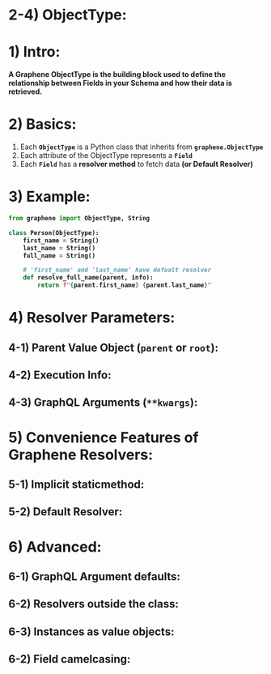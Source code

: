 # 2-4) ObjectType:



# 1) Intro:


**A Graphene ObjectType is the building block used to define the relationship between Fields in your Schema and how their data is retrieved.**


# 2) Basics:

1. Each **`ObjectType`** is a Python class that inherits 
from **`graphene.ObjectType`**
2. Each attribute of the ObjectType represents a **`Field`**
3. Each **`Field`** has a **resolver method** to fetch data 
	**(or Default Resolver)**



# 3) Example:

<b>

```python
from graphene import ObjectType, String

class Person(ObjectType):
    first_name = String()
    last_name = String()
    full_name = String()

    # 'first_name' and 'last_name' have defualt resolver
    def resolve_full_name(parent, info):
        return f"{parent.first_name} {parent.last_name}"
```
</b>












# 4) Resolver Parameters:

## 4-1) Parent Value Object (`parent` or `root`):
## 4-2) Execution Info:
## 4-3) GraphQL Arguments (`**kwargs`):




# 5) Convenience Features of Graphene Resolvers:

## 5-1) Implicit staticmethod:
## 5-2) Default Resolver:




# 6) Advanced:


## 6-1) GraphQL Argument defaults:
## 6-2) Resolvers outside the class:
## 6-3) Instances as value objects:
## 6-2) Field camelcasing:

